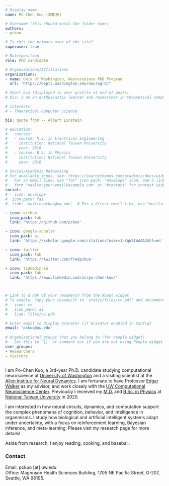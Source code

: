 ```yaml
---
# Display name
name: Po-Chen Kuo (郭柏辰)

# Username (this should match the folder name)
authors:
- pckuo

# Is this the primary user of the site?
superuser: true

# Role/position
role: PhD candidate

# Organizations/Affiliations
organizations:
- name: Univ of Washington, Neurosceince PhD Program
  url: "https://depts.washington.edu/neurogrd/"

# Short bio (displayed in user profile at end of posts)
# bio: I am an enthusiastic learner and researcher in theoretical computer science.

# interests:
# - Theoretical Computer Science

bio: quote from -- Albert Einstein

# education:
#   courses:
#   - course: M.S. in Electrical Engineering
#     institution: National Taiwan University
#     year: 2018
#   - course: B.S. in Physics
#     institution: National Taiwan University
#     year: 2016

# Social/Academic Networking
# For available icons, see: https://sourcethemes.com/academic/docs/widgets/#icons
#   For an email link, use "fas" icon pack, "envelope" icon, and a link in the
#   form "mailto:your-email@example.com" or "#contact" for contact widget.
social:
# - icon: envelope
#  icon_pack: fas
#  link: 'mailto:pckuo@uw.edu'  # For a direct email link, use "mailto:test@example.org".

- icon: github
  icon_pack: fab
  link: 'https://github.com/pckuo'

- icon: google-scholar
  icon_pack: ai
  link: 'https://scholar.google.com/citations?user=1-XqW4IAAAAJ&hl=en'

- icon: twitter
  icon_pack: fab
  link: 'https://twitter.com/fredpckuo'

- icon: linkedin-in
  icon_pack: fab
  link: 'https://www.linkedin.com/in/po-chen-kuo/'



# Link to a PDF of your resume/CV from the About widget.
# To enable, copy your resume/CV to `static/files/cv.pdf` and uncomment the lines below.  
# - icon: cv
#   icon_pack: ai
#   link: files/cv.pdf

# Enter email to display Gravatar (if Gravatar enabled in Config)
email: "pckuo@uw.edu"
  
# Organizational groups that you belong to (for People widget)
#   Set this to `[]` or comment out if you are not using People widget.  
user_groups:
- Researchers
- Visitors
---
```


I am Po-Chen Kuo, a 3rd-year Ph.D. candidate studying computational neuroscience at [University of Washington](https://www.washington.edu/) and a visiting scientist at the [Allen Institue for Neural Dynamics](https://alleninstitute.org/what-we-do/brain-science/research/allen-institute-neural-dynamics/). I am fortunate to have Professor [Edgar Walker](https://edgarwalker.com/) as my advisor, and work closely with the [UW Computational Neuroscience Center](https://compneuro.washington.edu/). Previously I received my [M.D.](https://www.mc.ntu.edu.tw/ntucm/Index.action) and [B.Sc. in Physics](https://www.phys.ntu.edu.tw/enphysics/Default.html) at [National Taiwan University](https://www.ntu.edu.tw/english/) in 2020. 

I am interested in how neural circuits, dynamics, and computation support the complex phenomena of cognition, behavior, and intelligence in organmisms. I study how biological and artificial intelligent systems adapt under uncertainty, with a focus on reinforcement learning, Bayesian inference, and meta-learning. Please visit my research page for more details!

Aside from research, I enjoy reading, cooking, and baseball.


<!-- ### CV
You can find my curriculum vitae [here](files/cv.pdf).
-->

### Contact
Email: pckuo [at] uw.edu\
Office: Magnuson Health Sciences Building, 1705 NE Pacific Street, G-207, Seattle, WA 98195.

